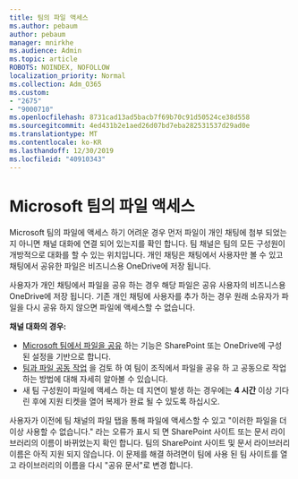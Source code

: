 ```yaml
---
title: 팀의 파일 액세스
ms.author: pebaum
author: pebaum
manager: mnirkhe
ms.audience: Admin
ms.topic: article
ROBOTS: NOINDEX, NOFOLLOW
localization_priority: Normal
ms.collection: Adm_O365
ms.custom:
- "2675"
- "9000710"
ms.openlocfilehash: 8731cad13ad5bacb7f69b70c91d50524ce38d558
ms.sourcegitcommit: 4ed431b2e1aed26d07bd7eba282531537d29ad0e
ms.translationtype: MT
ms.contentlocale: ko-KR
ms.lasthandoff: 12/30/2019
ms.locfileid: "40910343"
---
```

# <a name="accessing-files-in-microsoft-teams"></a>Microsoft 팀의 파일 액세스

Microsoft 팀의 파일에 액세스 하기 어려운 경우 먼저 파일이 개인 채팅에 첨부 되었는지 아니면 채널 대화에 연결 되어 있는지를 확인 합니다. 팀 채널은 팀의 모든 구성원이 개방적으로 대화를 할 수 있는 위치입니다. 개인 채팅은 채팅에서 사용자만 볼 수 있고 채팅에서 공유한 파일은 비즈니스용 OneDrive에 저장 됩니다.

사용자가 개인 채팅에서 파일을 공유 하는 경우 해당 파일은 공유 사용자의 비즈니스용 OneDrive에 저장 됩니다. 기존 개인 채팅에 사용자를 추가 하는 경우 원래 소유자가 파일을 다시 공유 하지 않으면 파일에 액세스할 수 없습니다.    

**채널 대화의 경우:**

- [Microsoft 팀에서 파일을 공유](https://docs.microsoft.com/MicrosoftTeams/sharing-files-in-teams) 하는 기능은 SharePoint 또는 OneDrive에 구성 된 설정을 기반으로 합니다. 
- [팀과 파일 공동 작업](https://support.office.com/article/Collaborate-on-files-with-your-Team-9b200289-dbac-4823-85bd-628a5c7bb0ae) 을 검토 하 여 팀이 조직에서 파일을 공유 하 고 공동으로 작업 하는 방법에 대해 자세히 알아볼 수 있습니다. 
- 새 팀 구성원이 파일에 액세스 하는 데 지연이 발생 하는 경우에는 **4 시간** 이상 기다린 후에 지원 티켓을 열어 복제가 완료 될 수 있도록 하십시오. 

사용자가 이전에 팀 채널의 파일 탭을 통해 파일에 액세스할 수 있고 "이러한 파일을 더 이상 사용할 수 없습니다." 라는 오류가 표시 되 면 SharePoint 사이트 또는 문서 라이브러리의 이름이 바뀌었는지 확인 합니다. 팀의 SharePoint 사이트 및 문서 라이브러리 이름은 아직 지원 되지 않습니다. 이 문제를 해결 하려면이 팀에 사용 된 팀 사이트를 열고 라이브러리의 이름을 다시 "공유 문서"로 변경 합니다.